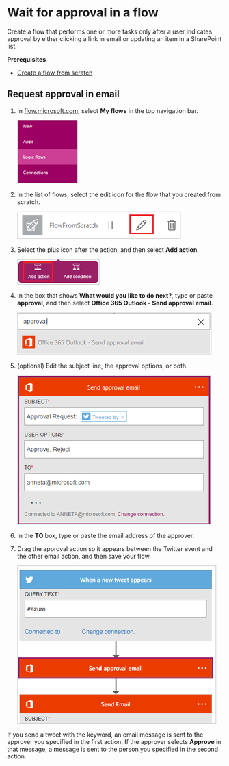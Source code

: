 <properties
    pageTitle="Wait for approval in a flow | Microsoft Flow"
    description="Flows can wait for external events, such as users indicating approval in email or SharePoint."
    services=""
    suite="flow"
    documentationCenter="na"
    authors="aftowen"
    manager="erikre"
    editor=""
    tags=""/>

<tags
   ms.service="flow"
   ms.devlang="na"
   ms.topic="article"
   ms.tgt_pltfrm="na"
   ms.workload="na"
   ms.date="04/08/2016"
   ms.author="anneta"/>

# Wait for approval in a flow #

Create a flow that performs one or more tasks only after a user indicates approval by either clicking a link in email or updating an item in a SharePoint list.

**Prerequisites**

- [Create a flow from scratch](get-started-logic-flow.md)

## Request approval in email ##

1. In [flow.microsoft.com](https://flow.microsoft.com), select **My flows** in the top navigation bar.

	![Flows option in top navigation bar](./media/wait-for-approvals/nav-flows.png)

1. In the list of flows, select the edit icon for the flow that you created from scratch.

	![Icon to edit a flow](./media/wait-for-approvals/edit-flow.png)

1. Select the plus icon after the action, and then select **Add action**.

	![Option to add an action](./media/wait-for-approvals/add-action.png)

1. In the box that shows **What would you like to do next?**, type or paste **approval**, and then select **Office 365 Outlook - Send approval email**.

	![Search for approval](./media/wait-for-approvals/approval-search.png)

1. (optional) Edit the subject line, the approval options, or both.

    ![Options](./media/wait-for-approvals/approval-mail.png)

1. In the **TO** box, type or paste the email address of the approver.

1. Drag the approval action so it appears between the Twitter event and the other email action, and then save your flow.

	![Move the approval action between the trigger and the other action](./media/wait-for-approvals/flow-sequence.png)

If you send a tweet with the keyword, an email message is sent to the approver you specified in the first action. If the approver selects **Approve** in that message, a message is sent to the person you specified in the second action.
